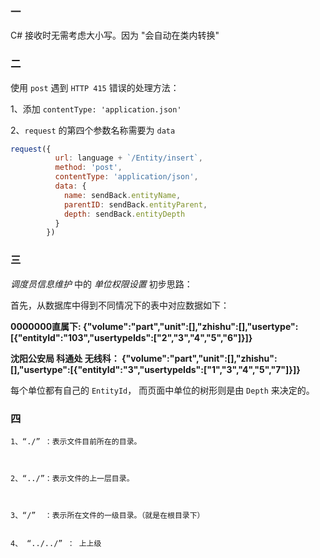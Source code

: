 ### 一

C# 接收时无需考虑大小写。因为 "会自动在类内转换"



### 二

使用 `post` 遇到 `HTTP 415` 错误的处理方法：

1、添加 `contentType: 'application.json'`

2、`request` 的第四个参数名称需要为 `data` 

```javascript
request({
          url: language + `/Entity/insert`,
          method: 'post',
          contentType: 'application/json',
          data: {
            name: sendBack.entityName,
            parentID: sendBack.entityParent,
            depth: sendBack.entityDepth
          }
        })
```



### 三

*调度员信息维护* 中的 *单位权限设置* 初步思路：

首先，从数据库中得到不同情况下的表中对应数据如下：

**0000000直属下: {"volume":"part","unit":[],"zhishu":[],"usertype":[{"entityId":"103","usertypeIds":["2","3","4","5","6"]}]}**



**沈阳公安局 科通处 无线科： {"volume":"part","unit":[],"zhishu":[],"usertype":[{"entityId":"3","usertypeIds":["1","3","4","5","7"]}]}**



每个单位都有自己的 `EntityId`， 而页面中单位的树形则是由 `Depth` 来决定的。



### 四

```
1、“./” ：表示文件目前所在的目录。
  

  
2、“../”：表示文件的上一层目录。
  


3、“/”  ：表示所在文件的一级目录。（就是在根目录下）


4、 “../../” ： 上上级
```

